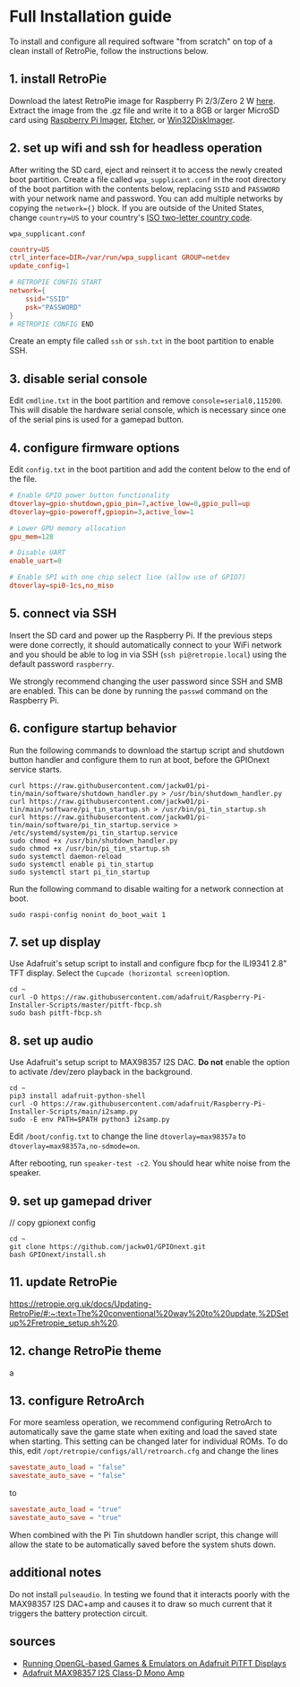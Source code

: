 # Full Installation guide

To install and configure all required software "from scratch" on top of a clean install of RetroPie, follow the instructions below.

## 1. install RetroPie

Download the latest RetroPie image for Raspberry Pi 2/3/Zero 2 W [here](https://retropie.org.uk/download/). Extract the image from the .gz file and write it to a 8GB or larger MicroSD card using [Raspberry Pi Imager](https://www.raspberrypi.com/software/), [Etcher](https://etcher.balena.io/), or [Win32DiskImager](https://sourceforge.net/projects/win32diskimager/).

## 2. set up wifi and ssh for headless operation

After writing the SD card, eject and reinsert it to access the newly created boot partition. Create a file called `wpa_supplicant.conf` in the root directory of the boot partition with the contents below, replacing `SSID` and `PASSWORD` with your network name and password. You can add multiple networks by copying the `network={}` block. If you are outside of the United States, change `country=US` to your country's [ISO two-letter country code](https://en.wikipedia.org/wiki/List_of_ISO_3166_country_codes).

`wpa_supplicant.conf`

```conf
country=US
ctrl_interface=DIR=/var/run/wpa_supplicant GROUP=netdev
update_config=1

# RETROPIE CONFIG START
network={
    ssid="SSID"
    psk="PASSWORD"
}
# RETROPIE CONFIG END
```

Create an empty file called `ssh` or `ssh.txt` in the boot partition to enable SSH.

## 3. disable serial console

Edit `cmdline.txt` in the boot partition and remove `console=serial0,115200`. This will disable the hardware serial console, which is necessary since one of the serial pins is used for a gamepad button.

## 4. configure firmware options

Edit `config.txt` in the boot partition and add the content below to the end of the file.

```conf
# Enable GPIO power button functionality
dtoverlay=gpio-shutdown,gpio_pin=7,active_low=0,gpio_pull=up
dtoverlay=gpio-poweroff,gpiopin=3,active_low=1

# Lower GPU memory allocation
gpu_mem=128

# Disable UART
enable_uart=0

# Enable SPI with one chip select line (allow use of GPIO7)
dtoverlay=spi0-1cs,no_miso
```

## 5. connect via SSH

Insert the SD card and power up the Raspberry Pi. If the previous steps were done correctly, it should automatically connect to your WiFi network and you should be able to log in via SSH (`ssh pi@retropie.local`) using the default password `raspberry`.

We strongly recommend changing the user password since SSH and SMB are enabled. This can be done by running the `passwd` command on the Raspberry Pi.

## 6. configure startup behavior

Run the following commands to download the startup script and shutdown button handler and configure them to run at boot, before the GPIOnext service starts.

```shell
curl https://raw.githubusercontent.com/jackw01/pi-tin/main/software/shutdown_handler.py > /usr/bin/shutdown_handler.py
curl https://raw.githubusercontent.com/jackw01/pi-tin/main/software/pi_tin_startup.sh > /usr/bin/pi_tin_startup.sh
curl https://raw.githubusercontent.com/jackw01/pi-tin/main/software/pi_tin_startup.service > /etc/systemd/system/pi_tin_startup.service
sudo chmod +x /usr/bin/shutdown_handler.py
sudo chmod +x /usr/bin/pi_tin_startup.sh
sudo systemctl daemon-reload
sudo systemctl enable pi_tin_startup
sudo systemctl start pi_tin_startup
```

Run the following command to disable waiting for a network connection at boot.
```shell
sudo raspi-config nonint do_boot_wait 1
```

## 7. set up display

Use Adafruit's setup script to install and configure fbcp for the ILI9341 2.8" TFT display. Select the `Cupcade (horizontal screen)`option.

```shell
cd ~
curl -O https://raw.githubusercontent.com/adafruit/Raspberry-Pi-Installer-Scripts/master/pitft-fbcp.sh
sudo bash pitft-fbcp.sh
```

## 8. set up audio

Use Adafruit's setup script to MAX98357 I2S DAC. **Do not** enable the option to activate /dev/zero playback in the background.

```shell
cd ~
pip3 install adafruit-python-shell
curl -O https://raw.githubusercontent.com/adafruit/Raspberry-Pi-Installer-Scripts/main/i2samp.py
sudo -E env PATH=$PATH python3 i2samp.py
```

Edit `/boot/config.txt` to change the line `dtoverlay=max98357a` to `dtoverlay=max98357a,no-sdmode=on`.

After rebooting, run `speaker-test -c2`. You should hear white noise from the speaker.

## 9. set up gamepad driver

// copy gpionext config

```shell
cd ~
git clone https://github.com/jackw01/GPIOnext.git
bash GPIOnext/install.sh
```

## 11. update RetroPie

https://retropie.org.uk/docs/Updating-RetroPie/#:~:text=The%20conventional%20way%20to%20update,%2DSetup%2Fretropie_setup.sh%20.

## 12. change RetroPie theme

a

## 13. configure RetroArch

For more seamless operation, we recommend configuring RetroArch to automatically save the game state when exiting and load the saved state when starting. This setting can be changed later for individual ROMs. To do this, edit `/opt/retropie/configs/all/retroarch.cfg` and change the lines

```conf
savestate_auto_load = "false"
savestate_auto_save = "false"
```

to

```conf
savestate_auto_load = "true"
savestate_auto_save = "true"
```

When combined with the Pi Tin shutdown handler script, this change will allow the state to be automatically saved before the system shuts down.

## additional notes

Do not install `pulseaudio`. In testing we found that it interacts poorly with the MAX98357 I2S DAC+amp and causes it to draw so much current that it triggers the battery protection circuit.

## sources

- [Running OpenGL-based Games & Emulators on Adafruit PiTFT Displays](https://learn.adafruit.com/running-opengl-based-games-and-emulators-on-adafruit-pitft-displays/)
- [Adafruit MAX98357 I2S Class-D Mono Amp](https://learn.adafruit.com/adafruit-max98357-i2s-class-d-mono-amp/overview)
